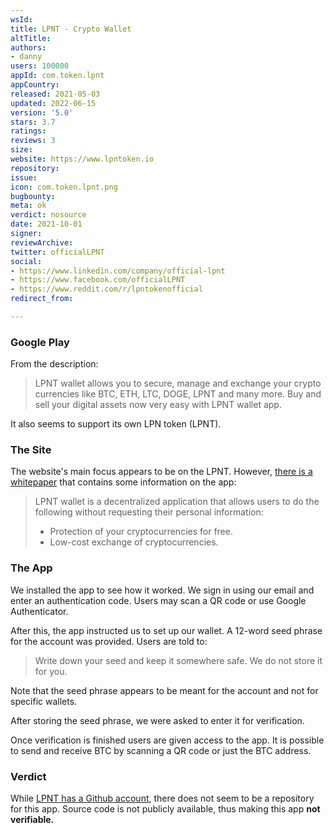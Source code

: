 ```yaml
---
wsId: 
title: LPNT - Crypto Wallet
altTitle: 
authors:
- danny
users: 100000
appId: com.token.lpnt
appCountry: 
released: 2021-05-03
updated: 2022-06-15
version: '5.0'
stars: 3.7
ratings: 
reviews: 3
size: 
website: https://www.lpntoken.io
repository: 
issue: 
icon: com.token.lpnt.png
bugbounty: 
meta: ok
verdict: nosource
date: 2021-10-01
signer: 
reviewArchive: 
twitter: officialLPNT
social:
- https://www.linkedin.com/company/official-lpnt
- https://www.facebook.com/officialLPNT
- https://www.reddit.com/r/lpntokenofficial
redirect_from: 

---
```


### Google Play
From the description:

> LPNT wallet allows you to secure, manage and exchange your crypto currencies like BTC, ETH, LTC, DOGE, LPNT and many more. Buy and sell your digital assets now very easy with LPNT wallet app.

It also seems to support its own LPN token (LPNT).
### The Site
The website's main focus appears to be on the LPNT. However, [there is a whitepaper](https://lpntoken.io/assets/lpnt-io/images/whitepaper-lpntoken.pdf) that contains some information on the app:

> LPNT wallet is a decentralized application that allows users to do the following without requesting their personal information:
> - Protection of your cryptocurrencies for free.
> - Low-cost exchange of cryptocurrencies. 

### The App
We installed the app to see how it worked. We sign in using our email and enter an authentication code. Users may scan a QR code or use Google Authenticator. 

After this, the app instructed us to set up our wallet. A 12-word seed phrase for the account was provided. Users are told to:

> Write down your seed and keep it somewhere safe. We do not store it for you.

Note that the seed phrase appears to be meant for the account and not for specific wallets.

After storing the seed phrase, we were asked to enter it for verification.

Once verification is finished users are given access to the app. It is possible to send and receive BTC by scanning a QR code or just the BTC address.

### Verdict
While [LPNT has a Github account](https://github.com/LPNTOKEN?tab=repositories), there does not seem to be a repository for this app. Source code is not publicly available, thus making this app **not verifiable.**
